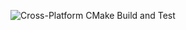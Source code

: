 ![Cross-Platform CMake Build and Test](https://github.com/WilliamLebris/Customizable-Order-Management/actions/workflows/cross-platform-ci.yml/badge.svg)


